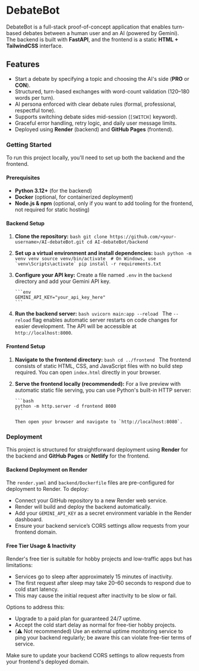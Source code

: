 # DebateBot

DebateBot is a full-stack proof-of-concept application that enables turn-based debates between a human user and an AI (powered by Gemini).  
The backend is built with **FastAPI**, and the frontend is a static **HTML + TailwindCSS** interface.  

## Features
- Start a debate by specifying a topic and choosing the AI's side (**PRO** or **CON**).
- Structured, turn-based exchanges with word-count validation (120–180 words per turn).
- AI persona enforced with clear debate rules (formal, professional, respectful tone).
- Supports switching debate sides mid-session (`[SWITCH]` keyword).
- Graceful error handling, retry logic, and daily user message limits.
- Deployed using **Render** (backend) and **GitHub Pages** (frontend).

### Getting Started
To run this project locally, you'll need to set up both the backend and the frontend.

#### Prerequisites

- **Python 3.12+** (for the backend)
- **Docker** (optional, for containerized deployment)
- **Node.js & npm** (optional, only if you want to add tooling for the frontend, not required for static hosting)

#### Backend Setup
1.  **Clone the repository:**
        ```bash
        git clone https://github.com/<your-username>/AI-debateBot.git
        cd AI-debateBot/backend
        ```

2.  **Set up a virtual environment and install dependencies:**
        ```bash
        python -m venv venv
        source venv/bin/activate  # On Windows, use `venv\Scripts\activate`
        pip install -r requirements.txt
        ```

3.  **Configure your API key:**
        Create a file named `.env` in the `backend` directory and add your Gemini API key.

        ```env
        GEMINI_API_KEY="your_api_key_here"
        ```

4.  **Run the backend server:**
        ```bash
        uvicorn main:app --reload
        ```
        The `--reload` flag enables automatic server restarts on code changes for easier development. The API will be accessible at `http://localhost:8000`.


#### Frontend Setup
1.  **Navigate to the frontend directory:**
        ```bash
        cd ../frontend
        ```
        The frontend consists of static HTML, CSS, and JavaScript files with no build step required. You can open `index.html` directly in your browser.

2.  **Serve the frontend locally (recommended):**
        For a live preview with automatic static file serving, you can use Python's built-in HTTP server:

        ```bash
        python -m http.server -d frontend 8080
        ```

        Then open your browser and navigate to `http://localhost:8080`.


### Deployment
This project is structured for straightforward deployment using **Render** for the backend and **GitHub Pages** or **Netlify** for the frontend.

#### Backend Deployment on Render
The `render.yaml` and `backend/Dockerfile` files are pre-configured for deployment to Render. To deploy:

- Connect your GitHub repository to a new Render web service.
- Render will build and deploy the backend automatically.
- Add your `GEMINI_API_KEY` as a secret environment variable in the Render dashboard.
- Ensure your backend service’s CORS settings allow requests from your frontend domain.


#### Free Tier Usage & Inactivity
Render's free tier is suitable for hobby projects and low-traffic apps but has limitations:
- Services go to sleep after approximately 15 minutes of inactivity.
- The first request after sleep may take 20–60 seconds to respond due to cold start latency.
- This may cause the initial request after inactivity to be slow or fail.

Options to address this:
- Upgrade to a paid plan for guaranteed 24/7 uptime.
- Accept the cold start delay as normal for free-tier hobby projects.
- (⚠️ Not recommended) Use an external uptime monitoring service to ping your backend regularly; be aware this can violate free-tier terms of service.


Make sure to update your backend CORS settings to allow requests from your frontend's deployed domain.